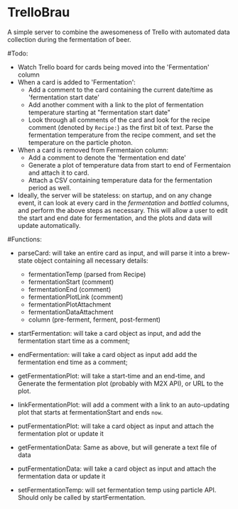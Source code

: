 TrelloBrau
=======

A simple server to combine the awesomeness of Trello with automated data collection
during the fermentation of beer.

#Todo:
* Watch Trello board for cards being moved into the 'Fermentation' column
* When a card is added to 'Fermentation':
    * Add a comment to the card containing the current date/time as
        'fermentation start date'
    * Add another comment with a link to the plot of fermentation temperature
        starting at "fermentation start date"
    * Look through all comments of the card and look for the recipe comment
        (denoted by `Recipe:`) as the first bit of text. Parse the fermentation
        temperature from the recipe comment, and set the temperature on the
        particle photon.
* When a card is removed from Fermentaion column:
    * Add a comment to denote the 'fermentation end date'
    * Generate a plot of temperature data from start to end of Fermentaion and
        attach it to card.
    * Attach a CSV containing temperature data for the fermentation period as
        well.
* Ideally, the server will be stateless: on startup, and on any change event,
  it can look at every card in the *fermentation* and *bottled* columns, and
  perform the above steps as necessary. This will allow a user to edit the start
  and end date for fermentation, and the plots and data will update
  automatically.

#Functions:
* parseCard: will take an entire card as input, and will parse it into a
    brew-state object containing all necessary details:
    * fermentationTemp (parsed from Recipe)
    * fermentationStart (comment)
    * fermentationEnd (comment)
    * fermentationPlotLink (comment)
    * fermentationPlotAttachment
    * fermentationDataAttachment
    * column (pre-ferment, ferment, post-ferment)

* startFermentation: will take a card object as input, and add the fermentation
    start time as a comment;

* endFermentation: will take a card object as input add add the fermentation end
    time as a comment;

* getFermentationPlot: will take a start-time and an end-time, and Generate
    the fermentation plot (probably with M2X API), or URL to the plot.

* linkFermentationPlot: will add a comment with a link to an auto-updating plot
    that starts at fermentationStart and ends `now`.

* putFermentationPlot: will take a card object as input and attach the
    fermentation plot or update it

* getFermentationData: Same as above, but will generate a text file of data

* putFermentationData: will take a card object as input and attach the
    fermentation data or update it

* setFermentationTemp: will set fermentation temp using particle API. Should
    only be called by startFermentation.
